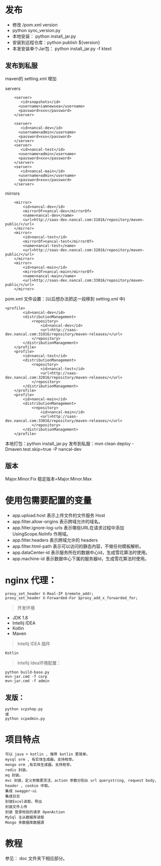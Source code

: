 
# 发布

- 修改 /pom.xml version
- python sync_version.py
- 本地安装： python install_jar.py  
- 安装到远程仓库：python publish ${version}
- 本发安装单个Jar包： python install_jar.py -f ktext


## 发布到私服
maven的 setting.xml 增加

servers
```
    <server>
       <id>snapshots</id>
      <username>iamnewsea</username>
      <password>xxx</password>
    </server>
	
	<server>
       <id>nancal-dev</id>
      <username>admin</username>
      <password>xxx</password>
    </server>
	<server>
       <id>nancal-test</id>
      <username>admin</username>
      <password>xxx</password>
    </server>
	<server>
       <id>nancal-main</id>
      <username>admin</username>
      <password>xxx</password>
    </server>
```

mirrors
```
	<mirror>
        <id>nancal-dev</id>
		<mirrorOf>nancal-dev</mirrorOf>
        <name>nancal-dev</name>
        <url>http://saas-dev.nancal.com:31016/repository/maven-public/</url>
    </mirror>
	<mirror>
        <id>nancal-test</id>
		<mirrorOf>nancal-test</mirrorOf>
        <name>nancal-test</name>
        <url>http://saas-dev.nancal.com:32016/repository/maven-public/</url>
    </mirror>
	<mirror>
        <id>nancal-main</id>
		<mirrorOf>nancal-main</mirrorOf>
        <name>nancal-main</name>
        <url>http://saas-dev.nancal.com:33016/repository/maven-public/</url>
    </mirror>
```


pom.xml 文件设置：(以后想办法把这一段移到 setting.xml 中)
```
<profile>
		<id>nancal-dev</id>
		<distributionManagement>
			<repository>
				<id>nancal-dev</id>
				<url>http://saas-dev.nancal.com:31016/repository/maven-releases/</url>
			</repository>
		</distributionManagement>
	</profile>
	<profile>
		<id>nancal-test</id>
		<distributionManagement>
			<repository>
				<id>nancal-test</id>
				<url>http://saas-dev.nancal.com:32016/repository/maven-releases/</url>
			</repository>
		</distributionManagement>
	</profile>
	<profile>
		<id>nancal-main</id>
		<distributionManagement>
			<repository>
				<id>nancal-main</id>
				<url>http://saas-dev.nancal.com:33016/repository/maven-releases/</url>
			</repository>
		</distributionManagement>
	</profile>
```

本地打包：python install_jar.py
发布到私服：mvn clean deploy -Dmaven.test.skip=true -P nancal-dev

## 版本

Major.Minor.Fix
稳定版本=Major.Minor.Max


# 使用包需要配置的变量

- app.upload.host 表示上传文件的文件服务 Host
- app.filter.allow-origins 表示跨域允许的域名。
- app.filter.ignore-log-urls 表示哪些URL在请求过程中添加 UsingScope.NoInfo 作用域。
- app.filter.headers 表示跨域允许的 headers
- app.filter.html-path 表示可以访问的静态内容，不做任何模板解析。
- app.dataCenter-id 表示服务所在的数据中心Id，生成雪花算法时使用。
- app.machine-id 表示数据中心下属的服务器Id，生成雪花算法时使用。

# nginx 代理：

```
proxy_set_header X-Real-IP $remote_addr;
proxy_set_header X-Forwarded-For $proxy_add_x_forwarded_for;
```



>开发环境

- JDK 1.8
- Intellij IDEA
- Kotlin
- Maven

>Intellij IDEA 插件
    
    Kotlin
    
>Intellij Idea环境配置：
    
    python build-base.py
    mvn-jar.cmd -f corp
    mvn-jar.cmd -f admin
 
## 发版：
    
    python scpshop.py
    或
    python scpadmin.py
 
# 项目特点

    可以 java + kotlin , 推荐 kotlin 更简单。
    mysql orm , 有实体生成器。支持枚举。
    mongo orm ,有实体生成器。支持枚举。
    redis 封装。
    mq 封装。
    mvc 封装，定义参数更灵活，action 参数分别从 url querystring, request body, header , cookie 中取。
    集成 swagger-ui
    集成日志
    封装Excel读取，导出
    封装文件上传
    封装 登录校验的请求 OpenAction
    MySql 主从数据库读取
    Mongo 多数据库数据源
    
# 教程

参见： doc 文件夹下相应部分。



